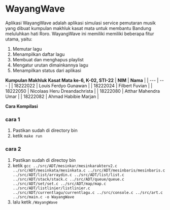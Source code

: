 # **WayangWave**
Aplikasi WayangWave adalah aplikasi simulasi service pemutaran musik yang dibuat kumpulan makhluk kasat mata untuk membantu Bandung meluluhkan hati Roro. WayangWave ini memiliki memiliki beberapa fitur utama, yaitu:
1. Memutar lagu
2. Menampilkan daftar lagu
3. Membuat dan menghapus playlist
4. Mengatur urutan dimainkannya lagu
5. Menampilkan status dari aplikasi


**Kumpulan Makhluk Kasat Mata ke-6, K-02, STI-22**
| **NIM** | **Nama** |
| --- | --- |
| 18222022 | Louis Ferdyo Gunawan |
| 18222024 | Filbert Fuvian |
| 18222050 | Nicolaas Heru Dreandachrista |
| 18222080 | Atthar Mahendra Umar |
| 18222082 | Ahmad Habibie Marjan |


**Cara Kompilasi**
### cara 1
1. Pastikan sudah di directory bin
2. ketik `make run`
### cara 2
1. Pastikan sudah di directoy bin
2. ketik `gcc ../src/ADT/mesinkar/mesinkarakterv2.c ../src/ADT/mesinkata/mesinkata.c ../src/ADT/mesinbaris/mesinbaris.c ../src/ADT/list/arraydin.c ../src/ADT/list/list.c ../src/ADT/stack/stack.c ../src/ADT/queue/queue.c ../src/ADT/set/set.c ../src/ADT/map/map.c ../src/ADT/listlinier/listlinier.c ../src/ADT/currentlagu/currentlagu.c ../src/console.c ../src/art.c ../src/main.c -o WayangWave`
3. lalu ketik `/WayangWave`
